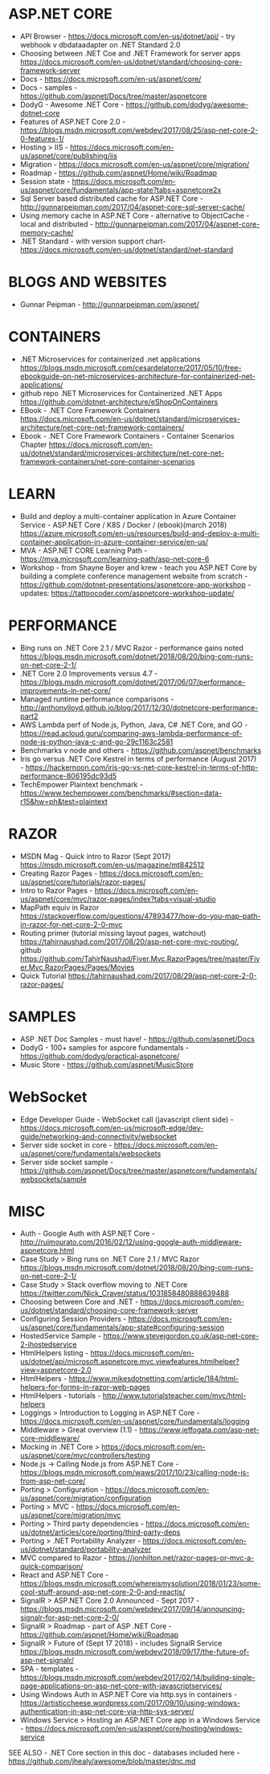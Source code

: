 # ASP.NET CORE
* API Browser - https://docs.microsoft.com/en-us/dotnet/api/ - try webhook v dbdataadapter on .NET Standard 2.0
* Choosing between .NET Coe and .NET Framework for server apps <https://docs.microsoft.com/en-us/dotnet/standard/choosing-core-framework-server>
* Docs - https://docs.microsoft.com/en-us/aspnet/core/
* Docs - samples - https://github.com/aspnet/Docs/tree/master/aspnetcore 
* DodyG - Awesome .NET Core - https://github.com/dodyg/awesome-dotnet-core
* Features of ASP.NET Core 2.0 - https://blogs.msdn.microsoft.com/webdev/2017/08/25/asp-net-core-2-0-features-1/
* Hosting > IIS - https://docs.microsoft.com/en-us/aspnet/core/publishing/iis
* Migration - https://docs.microsoft.com/en-us/aspnet/core/migration/
* Roadmap - https://github.com/aspnet/Home/wiki/Roadmap
* Session state - https://docs.microsoft.com/en-us/aspnet/core/fundamentals/app-state?tabs=aspnetcore2x
* Sql Server based distributed cache for ASP.NET Core - http://gunnarpeipman.com/2017/04/aspnet-core-sql-server-cache/
* Using memory cache in ASP.NET Core - alternative to ObjectCache - local and distributed - http://gunnarpeipman.com/2017/04/aspnet-core-memory-cache/
* .NET Standard - with version support chart- https://docs.microsoft.com/en-us/dotnet/standard/net-standard 

# BLOGS AND WEBSITES
* Gunnar Peipman - http://gunnarpeipman.com/aspnet/

# CONTAINERS
* .NET Microservices for containerized .net applications <https://blogs.msdn.microsoft.com/cesardelatorre/2017/05/10/free-ebookguide-on-net-microservices-architecture-for-containerized-net-applications/>
* github repo .NET Microservices for Containerized .NET Apps <https://github.com/dotnet-architecture/eShopOnContainers>
* EBook - .NET Core Framework Containers <https://docs.microsoft.com/en-us/dotnet/standard/microservices-architecture/net-core-net-framework-containers/>
* Ebook - .NET Core Framework Containers - Container Scenarios Chapter <https://docs.microsoft.com/en-us/dotnet/standard/microservices-architecture/net-core-net-framework-containers/net-core-container-scenarios>


# LEARN
* Build and deploy a multi-container application in Azure Container Service - ASP.NET Core / K8S / Docker / (ebook)(march 2018) https://azure.microsoft.com/en-us/resources/build-and-deploy-a-multi-container-application-in-azure-container-service/en-us/
* MVA - ASP.NET CORE Learning Path - https://mva.microsoft.com/learning-path/asp-net-core-6
* Workshop - from Shayne Boyer and krew - teach you ASP.NET Core by building a complete conference management website from scratch - https://github.com/dotnet-presentations/aspnetcore-app-workshop - updates: https://tattoocoder.com/aspnetcore-workshop-update/

# PERFORMANCE
* Bing runs on .NET Core 2.1 / MVC Razor - performance gains noted <https://blogs.msdn.microsoft.com/dotnet/2018/08/20/bing-com-runs-on-net-core-2-1/>
* .NET Core 2.0 Improvements versus 4.7 - https://blogs.msdn.microsoft.com/dotnet/2017/06/07/performance-improvements-in-net-core/
* Managed runtime performance comparisons - http://anthonylloyd.github.io/blog/2017/12/30/dotnetcore-performance-part2
* AWS Lambda perf of Node.js, Python, Java, C# .NET Core, and GO - https://read.acloud.guru/comparing-aws-lambda-performance-of-node-js-python-java-c-and-go-29c1163c2581
* Benchmarks v node and others - https://github.com/aspnet/benchmarks
*  Iris go versus .NET Core Kestrel in terms of performance (August 2017) - https://hackernoon.com/iris-go-vs-net-core-kestrel-in-terms-of-http-performance-806195dc93d5
* TechEmpower Plaintext benchmark - https://www.techempower.com/benchmarks/#section=data-r15&hw=ph&test=plaintext

# RAZOR
* MSDN Mag - Quick intro to Razor (Sept 2017) <https://msdn.microsoft.com/en-us/magazine/mt842512>
* Creating Razor Pages - https://docs.microsoft.com/en-us/aspnet/core/tutorials/razor-pages/
* Intro to Razor Pages - https://docs.microsoft.com/en-us/aspnet/core/mvc/razor-pages/index?tabs=visual-studio
* MapPath equiv in Razor <https://stackoverflow.com/questions/47893477/how-do-you-map-path-in-razor-for-net-core-2-0-mvc>
* Routing primer (tutorial missing layout pages, watchout) <https://tahirnaushad.com/2017/08/20/asp-net-core-mvc-routing/>, github <https://github.com/TahirNaushad/Fiver.Mvc.RazorPages/tree/master/Fiver.Mvc.RazorPages/Pages/Movies>
* Quick Tutorial <https://tahirnaushad.com/2017/08/29/asp-net-core-2-0-razor-pages/>

# SAMPLES
* ASP .NET Doc Samples - must have! - https://github.com/aspnet/Docs
* DodyG - 100+ samples for aspcore fundamentals - https://github.com/dodyg/practical-aspnetcore/
* Music Store - https://github.com/aspnet/MusicStore

# WebSocket
* Edge Developer Guide - WebSocket call (javascript client side) - https://docs.microsoft.com/en-us/microsoft-edge/dev-guide/networking-and-connectivity/websocket
* Server side socket in core - https://docs.microsoft.com/en-us/aspnet/core/fundamentals/websockets
* Server side socket sample - https://github.com/aspnet/Docs/tree/master/aspnetcore/fundamentals/websockets/sample

# MISC
* Auth - Google Auth with ASP.NET Core - http://ruimourato.com/2016/02/12/using-google-auth-middleware-aspnetcore.html
* Case Study > Bing runs on .NET Core 2.1 / MVC Razor <https://blogs.msdn.microsoft.com/dotnet/2018/08/20/bing-com-runs-on-net-core-2-1/>
* Case Study > Stack overflow moving to .NET Core <https://twitter.com/Nick_Craver/status/1031858480888639488>
* Choosing between Core and .NET - https://docs.microsoft.com/en-us/dotnet/standard/choosing-core-framework-server
* Configuring Session Providers - https://docs.microsoft.com/en-us/aspnet/core/fundamentals/app-state#configuring-session
* HostedService Sample - https://www.stevejgordon.co.uk/asp-net-core-2-ihostedservice
* HtmlHelpers listing - https://docs.microsoft.com/en-us/dotnet/api/microsoft.aspnetcore.mvc.viewfeatures.htmlhelper?view=aspnetcore-2.0
* HtmlHelpers - https://www.mikesdotnetting.com/article/184/html-helpers-for-forms-in-razor-web-pages
* HtmlHelpers - tutorials - http://www.tutorialsteacher.com/mvc/html-helpers
* Loggings > Introduction to Logging in ASP.NET Core - https://docs.microsoft.com/en-us/aspnet/core/fundamentals/logging
* Middleware > Great overview (1.1) - https://www.jeffogata.com/asp-net-core-middleware/
* Mocking in .NET Core > https://docs.microsoft.com/en-us/aspnet/core/mvc/controllers/testing
* Node.js -> Calling Node.js from ASP.NET Core - https://blogs.msdn.microsoft.com/waws/2017/10/23/calling-node-js-from-asp-net-core/
* Porting > Configuration - https://docs.microsoft.com/en-us/aspnet/core/migration/configuration
* Porting > MVC - https://docs.microsoft.com/en-us/aspnet/core/migration/mvc
* Porting > Third party dependencies - https://docs.microsoft.com/en-us/dotnet/articles/core/porting/third-party-deps
* Porting > .NET Portability Analyzer - https://docs.microsoft.com/en-us/dotnet/standard/portability-analyzer
* MVC compared to Razor - <https://jonhilton.net/razor-pages-or-mvc-a-quick-comparison/>
* React and ASP.NET Core - https://blogs.msdn.microsoft.com/whereismysolution/2018/01/23/some-cool-stuff-around-asp-net-core-2-0-and-reactjs/
* SignalR > ASP.NET Core 2.0 Announced - Sept 2017 - https://blogs.msdn.microsoft.com/webdev/2017/09/14/announcing-signalr-for-asp-net-core-2-0/
* SignalR > Roadmap - part of ASP .NET Core - https://github.com/aspnet/Home/wiki/Roadmap
* SignalR > Future of (Sept 17 2018) - includes SignalR Service <https://blogs.msdn.microsoft.com/webdev/2018/09/17/the-future-of-asp-net-signalr/>
* SPA - templates - https://blogs.msdn.microsoft.com/webdev/2017/02/14/building-single-page-applications-on-asp-net-core-with-javascriptservices/
* Using Windows Auth in ASP.NET Core via http.sys in containers - https://artisticcheese.wordpress.com/2017/09/10/using-windows-authentication-in-asp-net-core-via-http-sys-server/
* Windows Service > Hosting an ASP.NET Core app in a Windows Service - https://docs.microsoft.com/en-us/aspnet/core/hosting/windows-service


SEE ALSO - .NET Core section in this doc - databases included here - https://github.com/jhealy/awesome/blob/master/dnc.md


